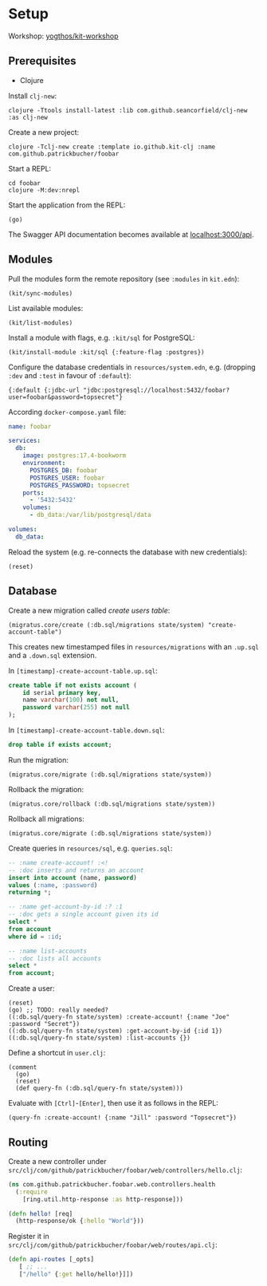 # Setup

Workshop: [yogthos/kit-workshop](https://github.com/yogthos/kit-workshop)

## Prerequisites

- Clojure

Install `clj-new`:

    clojure -Ttools install-latest :lib com.github.seancorfield/clj-new :as clj-new

Create a new project:

    clojure -Tclj-new create :template io.github.kit-clj :name com.github.patrickbucher/foobar

Start a REPL:

    cd foobar
    clojure -M:dev:nrepl

Start the application from the REPL:

    (go)

The Swagger API documentation becomes available at [localhost:3000/api](http://localhost:3000/api).

## Modules

Pull the modules form the remote repository (see `:modules` in `kit.edn`):

    (kit/sync-modules)

List available modules:

    (kit/list-modules)

Install a module with flags, e.g. `:kit/sql` for PostgreSQL:

    (kit/install-module :kit/sql {:feature-flag :postgres})

Configure the database credentials in `resources/system.edn`,
e.g. (dropping `:dev` and `:test` in favour of `:default`):

    {:default {:jdbc-url "jdbc:postgresql://localhost:5432/foobar?user=foobar&password=topsecret"}

According `docker-compose.yaml` file:

```yaml
name: foobar

services:
  db:
    image: postgres:17.4-bookworm
    environment:
      POSTGRES_DB: foobar
      POSTGRES_USER: foobar
      POSTGRES_PASSWORD: topsecret
    ports:
      - '5432:5432'
    volumes:
      - db_data:/var/lib/postgresql/data

volumes:
  db_data:
```

Reload the system (e.g. re-connects the database with new credentials):

    (reset)

## Database

Create a new migration called _create users table_:

    (migratus.core/create (:db.sql/migrations state/system) "create-account-table")

This creates new timestamped files in `resources/migrations` with an `.up.sql`
and a `.down.sql` extension.

In `[timestamp]-create-account-table.up.sql`:

```sql
create table if not exists account (
    id serial primary key,
    name varchar(100) not null,
    password varchar(255) not null
);
```

In `[timestamp]-create-account-table.down.sql`:

```sql
drop table if exists account;
```

Run the migration:

    (migratus.core/migrate (:db.sql/migrations state/system))

Rollback the migration:

    (migratus.core/rollback (:db.sql/migrations state/system))

Rollback all migrations:

    (migratus.core/migrate (:db.sql/migrations state/system))

Create queries in `resources/sql`, e.g. `queries.sql`:

```sql
-- :name create-account! :<!
-- :doc inserts and returns an account
insert into account (name, password)
values (:name, :password)
returning *;

-- :name get-account-by-id :? :1
-- :doc gets a single account given its id
select *
from account 
where id = :id;

-- :name list-accounts
-- :doc lists all accounts
select *
from account;
```

Create a user:

    (reset)
    (go) ;; TODO: really needed?
    ((:db.sql/query-fn state/system) :create-account! {:name "Joe" :password "Secret"})
    ((:db.sql/query-fn state/system) :get-account-by-id {:id 1})
    ((:db.sql/query-fn state/system) :list-accounts {})

Define a shortcut in `user.clj`:

    (comment
      (go)
      (reset)
      (def query-fn (:db.sql/query-fn state/system)))

Evaluate with `[Ctrl]`-`[Enter]`, then use it as follows in the REPL:

    (query-fn :create-account! {:name "Jill" :password "Topsecret"})

## Routing

Create a new controller under `src/clj/com/github/patrickbucher/foobar/web/controllers/hello.clj`:

```clojure
(ns com.github.patrickbucher.foobar.web.controllers.health
  (:require
    [ring.util.http-response :as http-response]))

(defn hello! [req]
  (http-response/ok {:hello "World"}))
```

Register it in `src/clj/com/github/patrickbucher/foobar/web/routes/api.clj`:

```clojure
(defn api-routes [_opts]
   [ ;; ...
   ["/hello" {:get hello/hello!}]])
```